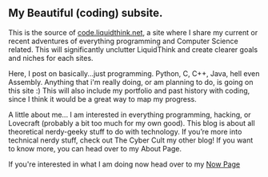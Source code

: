 My Beautiful (coding) subsite.
---

This is the source of [code.liquidthink.net](http://code.liquidthink.net), a site where I share my current or recent adventures of everything programming and Computer Science related. This will significantly unclutter LiquidThink and create clearer goals and niches for each sites.

Here, I post on basically...just programming. Python, C, C++, Java, hell even Assembly. Anything that i'm really doing, or am planning to do, is going on this site :) This will also include my portfolio and past history with coding, since I think it would be a great way to map my progress.

A little about me... I am interested in everything programming, hacking, or Lovecraft (probably a bit too much for my own good). This blog is about all theoretical nerdy-geeky stuff to do with technology. If you’re more into technical nerdy stuff, check out The Cyber Cult my other blog! If you want to know more, you can head over to my About Page.

If you're interested in what I am doing now head over to my [Now Page](http://liquidthink.net/now/)
